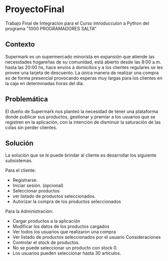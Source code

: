 # ProyectoFinal

Trabajo Final de Integracion para el Curso introduccuion a Python del programa "1000 PROGRAMADORES SALTA"

## Contexto


Supermark es un supermercado minorista en expansión que atiende las
necesidades hogareñas de su comunidad, está abierto desde las 8:00 a.m. hasta las
20:00 hs, hace envíos a domicilios y a los clientes regulares se les provee una tarjeta
de descuento. La única manera de realizar una compra es de forma presencial
provocando esperas muy largas para los clientes en la caja en determinadas horas del
día.

## Problemática


El dueño de Supermark nos planteó la necesidad de tener una plataforma
donde publicar sus productos, gestionar y premiar a los usuarios que se registren en la
aplicación, con la intención de disminuir la saturación de las colas sin perder clientes.

## Solución

La solución que se le puede brindar al cliente es desarrollar los siguiente
subsistemas.


Para el cliente:
- Registrarse.
- Iniciar sesión. (opcional)
- Seleccionar productos
- ver listado de productos seleccionados.
- Autorizar la compra de los productos seleccionados


Para la Administración:
- Cargar productos a la aplicación
- Modificar los datos de los productos cargados
- Ver todos los usuarios que realizaron una compra
- Ver listado de productos seleccionados por el usuario
Consideraciones
- Controlar el stock de productos.
- No se puede seleccionar un producto con stock 0.
- Los usuarios pueden seleccionar hasta 30 artículos.
